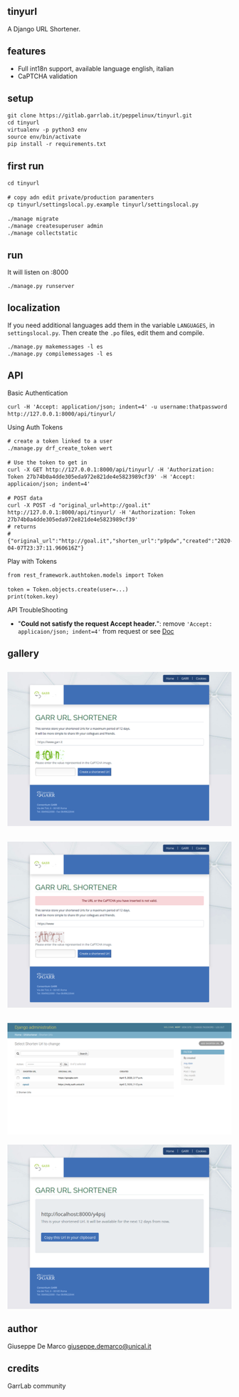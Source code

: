 tinyurl
-------

A Django URL Shortener.


features
--------

- Full int18n support, available language english, italian
- CaPTCHA validation

setup
-----

````
git clone https://gitlab.garrlab.it/peppelinux/tinyurl.git
cd tinyurl
virtualenv -p python3 env
source env/bin/activate
pip install -r requirements.txt
````

first run
---

````
cd tinyurl

# copy adn edit private/production paramenters
cp tinyurl/settingslocal.py.example tinyurl/settingslocal.py

./manage migrate
./manage createsuperuser admin
./manage collectstatic
````

run
---

It will listen on :8000
````
./manage.py runserver
````

localization
------------

If you need additional languages add them in the variable `LANGUAGES`, in `settingslocal.py`.
Then create the `.po` files, edit them and compile.

````
./manage.py makemessages -l es
./manage.py compilemessages -l es

```` 

API
---

Basic Authentication
````
curl -H 'Accept: application/json; indent=4' -u username:thatpassword http://127.0.0.1:8000/api/tinyurl/
````

Using Auth Tokens
````
# create a token linked to a user
./manage.py drf_create_token wert

# Use the token to get in
curl -X GET http://127.0.0.1:8000/api/tinyurl/ -H 'Authorization: Token 27b74b0a4dde305eda972e821de4e5823989cf39' -H 'Accept: applicaion/json; indent=4'

# POST data
curl -X POST -d "original_url=http://goal.it"  http://127.0.0.1:8000/api/tinyurl/ -H 'Authorization: Token 27b74b0a4dde305eda972e821de4e5823989cf39'
# returns
# {"original_url":"http://goal.it","shorten_url":"p9pdw","created":"2020-04-07T23:37:11.960616Z"}
````

Play with Tokens
````
from rest_framework.authtoken.models import Token

token = Token.objects.create(user=...)
print(token.key)
````

API TroubleShooting

- "__Could not satisfy the request Accept header.__": remove `'Accept: applicaion/json; indent=4'` from request or see [Doc](https://www.django-rest-framework.org/api-guide/content-negotiation/)

gallery
-------

![Alt text](gallery/1.png)
--------------
![Alt text](gallery/22.png)
--------------
![Alt text](gallery/3.png)
--------------
![Alt text](gallery/4.png)

author
------

Giuseppe De Marco <giuseppe.demarco@unical.it>

credits
-------

GarrLab community
